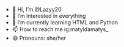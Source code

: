 - 👋 Hi, I’m @Lazyy20
- 👀 I’m interested in everything
- 🌱 I’m currently learning HTML and Python
- 📫 How to reach me ig:matyldamatys_
- 😄 Pronouns: she/her

<!---
Lazyy20/Lazyy20 is a ✨ special ✨ repository because its `README.md` (this file) appears on your GitHub profile.
You can click the Preview link to take a look at your changes.
--->
